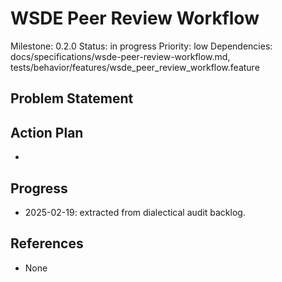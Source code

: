 # WSDE Peer Review Workflow
Milestone: 0.2.0
Status: in progress
Priority: low
Dependencies: docs/specifications/wsde-peer-review-workflow.md, tests/behavior/features/wsde_peer_review_workflow.feature

## Problem Statement
<description>


## Action Plan
- <tasks>

## Progress
- 2025-02-19: extracted from dialectical audit backlog.

## References
- None
